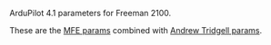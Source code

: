 ArduPilot 4.1 parameters for Freeman 2100.

These are the [MFE params](http://fw.makeflyeasy.com/Frame_params/) combined with [Andrew Tridgell params](https://discuss.ardupilot.org/t/vtol-freeman2100-vertical-take-off-and-landing-fixed-wing-pixhawk/44957/503).
